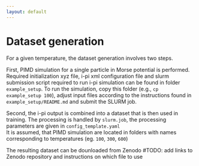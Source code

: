 ```yaml
---
layout: default
---
```


# Dataset generation

For a given temperature, the dataset generation involves two steps.

First, PIMD simulation for a single particle in Morse potential is performed. Required initialization xyz file, i-pi xml configuration file and slurm submission script required to run i-pi simulation can be found in folder `example_setup`. To run the simulation, copy this folder (e.g., `cp example_setup 100`), adjust input files according to the instructions found in `example_setup/README.md` and submit the SLURM job. 

Second,  the i-pi output is combined into a dataset that is then used in training. The processing is handled by `slurm.job`, the processing parameters are
given in `config_template.yaml`  
It is assumed, that PIMD simulation are located in folders with names corresponding to temperatures (eg. `100`, `300`, `600`)


The resulting dataset can be dounloaded from Zenodo
#TODO: add links to Zenodo repository and instructions on which file to use 

